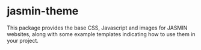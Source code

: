# jasmin-theme

This package provides the base CSS, Javascript and images for JASMIN websites,
along with some example templates indicating how to use them in your project.

